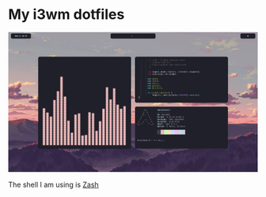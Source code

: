 # My i3wm dotfiles

<img src="https://github.com/robiot/dotfiles/raw/main/.github/example.png" />

The shell I am using is [Zash](https://github.com/robiot/zash)
